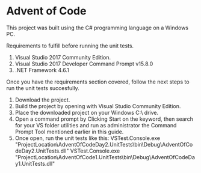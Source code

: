 # Advent of Code

This project was built using the C# programming language on a Windows PC.

Requirements to fulfill before running the unit tests.

1. Visual Studio 2017 Community Edition.
2. Visual Studio 2017 Developer Command Prompt v15.8.0
3. .NET Framework 4.6.1

Once you have the requirements section covered, follow the next steps to run the unit tests succesfully.

1. Download the project.
2. Build the project by opening with Visual Studio Community Edition.
3. Place the downloaded project on your Windows C:\ drive.
4. Open a command prompt by Clicking Start on the keyword, then search for your VS folder 
utilities and run as administrator the Command Prompt Tool mentioned earlier in this guide.
5. Once open, run the unit tests like this:
	VSTest.Console.exe "ProjectLocation\AdventOfCodeDay2.UnitTests\bin\Debug\AdventOfCodeDay2.UnitTests.dll"
	VSTest.Console.exe "ProjectLocation\AdventOfCode1.UnitTests\bin\Debug\AdventOfCodeDay1.UnitTests.dll"